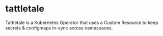 # tattletale

Tattletale is a Kubernetes Operator that uses a Custom Resource to keep secrets & configmaps in-sync across namespaces.

